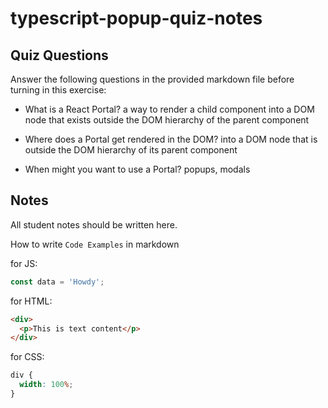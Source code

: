 # typescript-popup-quiz-notes

## Quiz Questions

Answer the following questions in the provided markdown file before turning in this exercise:

- What is a React Portal?
  a way to render a child component into a DOM node that exists outside the DOM hierarchy of the parent component

- Where does a Portal get rendered in the DOM?
  into a DOM node that is outside the DOM hierarchy of its parent component

- When might you want to use a Portal?
  popups, modals

## Notes

All student notes should be written here.

How to write `Code Examples` in markdown

for JS:

```javascript
const data = 'Howdy';
```

for HTML:

```html
<div>
  <p>This is text content</p>
</div>
```

for CSS:

```css
div {
  width: 100%;
}
```
